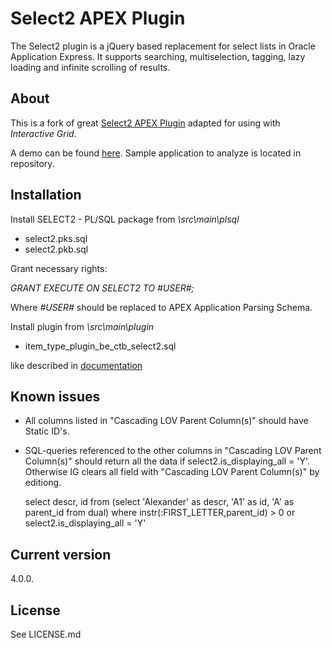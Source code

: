 # Select2 APEX Plugin

The Select2 plugin is a jQuery based replacement for select lists in Oracle Application Express.
It supports searching, multiselection, tagging, lazy loading and infinite scrolling of results.

## About

This is a fork of great [Select2 APEX Plugin](https://github.com/nbuytaert1/apex-select2) adapted for using with *Interactive Grid*.

A demo can be found [here](https://apex.oracle.com/pls/apex/f?p=106000).
Sample application to analyze is located in repository. 

## Installation

Install SELECT2 - PL/SQL package from *\src\main\plsql*

* select2.pks.sql
* select2.pkb.sql

Grant necessary rights:

*GRANT EXECUTE ON SELECT2 TO #USER#;*

Where *#USER#* should be replaced to APEX Application Parsing Schema.

Install plugin from *\src\main\plugin*

* item_type_plugin_be_ctb_select2.sql

like described in [documentation](https://docs.oracle.com/cd/E59726_01/doc.50/e39147/deploy_import.htm#HTMDB26010)


## Known issues

* All columns listed in "Cascading LOV Parent Column(s)" should have Static ID's. 
* SQL-queries referenced to the other columns in "Cascading LOV Parent Column(s)" should 
  return all the data  if select2.is_displaying_all = 'Y'.
  Otherwise IG clears all field with "Cascading LOV Parent Column(s)" by editiong.

   select descr,
          id
   from (select 'Alexander' as descr,
         'A1' as id,
         'A' as parent_id 
         from dual)
   where instr(:FIRST_LETTER,parent_id) > 0
      or select2.is_displaying_all = 'Y' 

## Current version

4.0.0.

## License

See LICENSE.md
